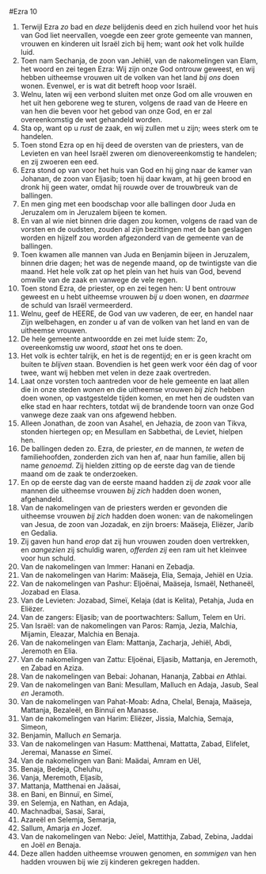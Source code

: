 #Ezra 10
1. Terwijl Ezra *zo* bad en *deze* belijdenis deed en zich huilend voor het huis van God liet neervallen, voegde een zeer grote gemeente van mannen, vrouwen en kinderen uit Israël zich bij hem; want *ook* het volk huilde luid.
2. Toen nam Sechanja, de zoon van Jehiël, van de nakomelingen van Elam, het woord en zei tegen Ezra: Wij zijn onze God ontrouw geweest, en wij hebben uitheemse vrouwen uit de volken van het land *bij ons* doen wonen. Evenwel, er is wat dit betreft hoop voor Israël.
3. Welnu, laten wij een verbond sluiten met onze God om alle vrouwen en het uit hen geborene weg te sturen, volgens de raad van de Heere en van hen die beven voor het gebod van onze God, en er zal overeenkomstig de wet gehandeld worden.
4. Sta op, want op u *rust* de zaak, en wij zullen met u zijn; wees sterk om te handelen.
5. Toen stond Ezra op en hij deed de oversten van de priesters, van de Levieten en van heel Israël zweren om dienovereenkomstig te handelen; en zij zwoeren een eed.
6. Ezra stond op van voor het huis van God en hij ging naar de kamer van Johanan, de zoon van Eljasib; toen hij daar kwam, at hij geen brood en dronk hij geen water, omdat hij rouwde over de trouwbreuk van de ballingen.
7. En men ging met een boodschap voor alle ballingen door Juda en Jeruzalem om in Jeruzalem bijeen te komen.
8. En van al wie niet binnen drie dagen zou komen, volgens de raad van de vorsten en de oudsten, zouden al zijn bezittingen met de ban geslagen worden en hijzelf zou worden afgezonderd van de gemeente van de ballingen.
9. Toen kwamen alle mannen van Juda en Benjamin bijeen in Jeruzalem, binnen drie dagen; het was de negende maand, op de twintigste van die maand. Het hele volk zat op het plein van het huis van God, bevend omwille van de zaak en vanwege de vele regen.
10. Toen stond Ezra, de priester, op en zei tegen hen: U bent ontrouw geweest en u hebt uitheemse vrouwen *bij u* doen wonen, en *daarmee* de schuld van Israël vermeerderd.
11. Welnu, geef de HEERE, de God van uw vaderen, de eer, en handel naar Zijn welbehagen, en zonder u af van de volken van het land en van de uitheemse vrouwen.
12. De hele gemeente antwoordde en zei met luide stem: Zo, overeenkomstig uw woord, *staat* het ons te doen.
13. Het volk is echter talrijk, en het is de regentijd; en er is geen kracht om buiten te *blijven* staan. Bovendien is het geen werk voor één dag of voor twee, want wij hebben met velen in deze zaak overtreden.
14. Laat onze vorsten toch aantreden voor de hele gemeente en laat allen die in onze steden *wonen* en die uitheemse vrouwen *bij zich* hebben doen wonen, op vastgestelde tijden komen, en met hen de oudsten van elke stad en haar rechters, totdat wij de brandende toorn van onze God vanwege deze zaak van ons afgewend hebben.
15. Alleen Jonathan, de zoon van Asahel, en Jehazia, de zoon van Tikva, stonden hiertegen op; en Mesullam en Sabbethai, de Leviet, hielpen hen.
16. De ballingen deden zo. Ezra, de priester, *en* de mannen, *te weten* de familiehoofden, zonderden zich van hen af, naar hun familie, allen bij name *genoemd*. Zij hielden zitting op de eerste dag van de tiende maand om de zaak te onderzoeken.
17. En op de eerste dag van de eerste maand hadden zij *de zaak* voor alle mannen die uitheemse vrouwen *bij zich* hadden doen wonen, afgehandeld.
18. Van de nakomelingen van de priesters werden er gevonden die uitheemse vrouwen *bij zich* hadden doen wonen: van de nakomelingen van Jesua, de zoon van Jozadak, en zijn broers: Maäseja, Eliëzer, Jarib en Gedalia.
19. Zij gaven hun hand *erop* dat zij hun vrouwen zouden doen vertrekken, en *aangezien* zij schuldig waren, *offerden zij* een ram uit het kleinvee voor hun schuld.
20. Van de nakomelingen van Immer: Hanani en Zebadja.
21. Van de nakomelingen van Harim: Maäseja, Elia, Semaja, Jehiël en Uzia.
22. Van de nakomelingen van Pashur: Eljoënai, Maäseja, Ismaël, Nethaneël, Jozabad en Elasa.
23. Van de Levieten: Jozabad, Simeï, Kelaja (dat is Kelita), Petahja, Juda en Eliëzer.
24. Van de zangers: Eljasib; van de poortwachters: Sallum, Telem en Uri.
25. Van Israël: van de nakomelingen van Paros: Ramja, Jezia, Malchia, Mijamin, Eleazar, Malchia en Benaja.
26. Van de nakomelingen van Elam: Mattanja, Zacharja, Jehiël, Abdi, Jeremoth en Elia.
27. Van de nakomelingen van Zattu: Eljoënai, Eljasib, Mattanja, en Jeremoth, en Zabad en Aziza.
28. Van de nakomelingen van Bebai: Johanan, Hananja, Zabbai *en* Athlai.
29. Van de nakomelingen van Bani: Mesullam, Malluch en Adaja, Jasub, Seal *en* Jeramoth.
30. Van de nakomelingen van Pahat-Moab: Adna, Chelal, Benaja, Maäseja, Mattanja, Bezaleël, en Binnuï en Manasse.
31. Van de nakomelingen van Harim: Eliëzer, Jissia, Malchia, Semaja, Simeon,
32. Benjamin, Malluch *en* Semarja.
33. Van de nakomelingen van Hasum: Matthenai, Mattatta, Zabad, Elifelet, Jeremai, Manasse *en* Simeï.
34. Van de nakomelingen van Bani: Maädai, Amram en Uël,
35. Benaja, Bedeja, Cheluhu,
36. Vanja, Meremoth, Eljasib,
37. Mattanja, Matthenai en Jaäsai,
38. en Bani, en Binnuï, en Simeï,
39. en Selemja, en Nathan, en Adaja,
40. Machnadbai, Sasai, Sarai,
41. Azareël en Selemja, Semarja,
42. Sallum, Amarja *en* Jozef.
43. Van de nakomelingen van Nebo: Jeïel, Mattithja, Zabad, Zebina, Jaddai en Joël *en* Benaja.
44. Deze allen hadden uitheemse vrouwen genomen, en *sommigen* van hen hadden vrouwen bij wie zij kinderen gekregen hadden.
